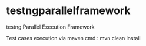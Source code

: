 # testngparallelframework
testng Parallel Execution Framework

Test cases execution via maven
 cmd : mvn clean install 
